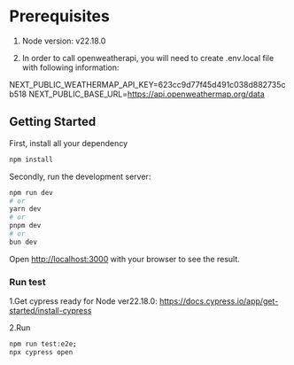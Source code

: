 # Prerequisites

1. Node version: v22.18.0

2. In order to call openweatherapi, you will need to create .env.local file with following information:

NEXT_PUBLIC_WEATHERMAP_API_KEY=623cc9d77f45d491c038d882735cb518
NEXT_PUBLIC_BASE_URL=https://api.openweathermap.org/data

## Getting Started

First, install all your dependency
```bash
npm install
```

Secondly, run the development server:

```bash
npm run dev
# or
yarn dev
# or
pnpm dev
# or
bun dev
```

Open [http://localhost:3000](http://localhost:3000) with your browser to see the result.


### Run test
1.Get cypress ready for Node ver22.18.0: https://docs.cypress.io/app/get-started/install-cypress

2.Run
```bash
npm run test:e2e;
npx cypress open
```